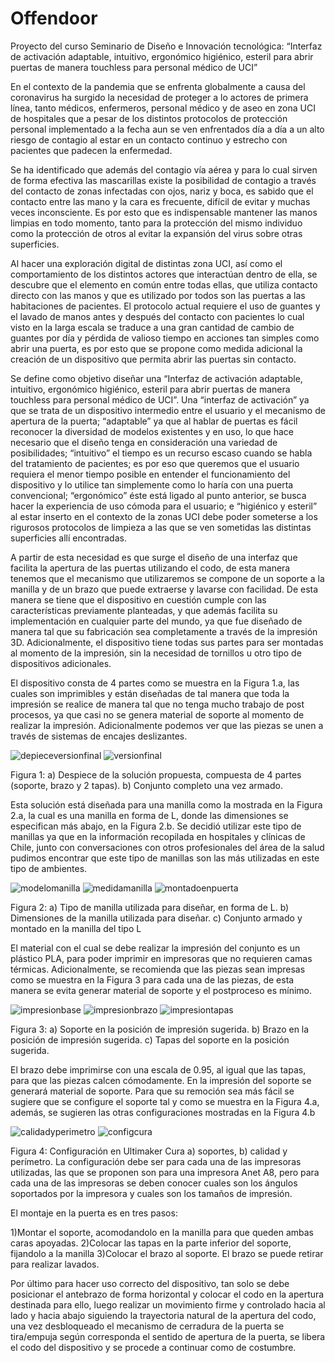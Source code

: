 # Offendoor
Proyecto del curso Seminario de Diseño e Innovación tecnológica: “Interfaz de activación adaptable, intuitivo, ergonómico higiénico, esteril para abrir puertas de manera touchless para personal médico de UCI”

En el contexto de la pandemia que se enfrenta globalmente a causa del coronavirus ha surgido la necesidad de proteger a lo actores de primera línea, tanto médicos, enfermeros, personal médico y de aseo en zona UCI de hospitales que a pesar de los distintos protocolos de protección personal implementado a la fecha aun se ven enfrentados día a día a un alto riesgo de contagio al estar en un contacto continuo y estrecho con pacientes que padecen la enfermedad.

Se ha identificado que además del contagio vía aérea y para lo cual sirven de forma efectiva las mascarillas existe la posibilidad de contagio a través del contacto de zonas infectadas con ojos, nariz y boca, es sabido que el contacto entre las mano y la cara es frecuente, difícil de evitar y muchas veces inconsciente. Es por esto que es indispensable mantener las manos limpias en todo momento, tanto para la protección del mismo individuo como la protección de otros al evitar la expansión del virus sobre otras superficies.

Al hacer una exploración digital de distintas zona UCI, así como el comportamiento de los distintos actores que interactúan dentro de ella, se descubre que el elemento en común entre todas ellas, que utiliza contacto directo con las manos y que es utilizado por todos son las puertas a las habitaciones de pacientes. El protocolo actual requiere el uso de guantes y el lavado de manos antes y después del contacto con pacientes lo cual visto en la larga escala se traduce a una gran cantidad de cambio de guantes por día y pérdida de valioso tiempo en acciones tan simples como abrir una puerta, es por esto que se propone como medida adicional la creación de un dispositivo que permita abrir las puertas sin contacto.

Se define como objetivo diseñar una “Interfaz de activación adaptable, intuitivo, ergonómico higiénico, esteril para abrir puertas de manera touchless para personal médico de UCI”. Una “interfaz de activación” ya que se trata de un dispositivo intermedio entre el usuario y el mecanismo de apertura de la puerta; “adaptable” ya que al hablar de puertas es fácil reconocer la diversidad de modelos existentes y en uso, lo que hace necesario que el diseño tenga en consideración una variedad de posibilidades; “intuitivo” el tiempo es un recurso escaso cuando se habla del tratamiento de pacientes; es por eso que queremos que el usuario requiera el menor tiempo posible en entender el funcionamiento del dispositivo y lo utilice tan simplemente como lo haría con una puerta convencional; “ergonómico” éste está ligado al punto anterior, se busca hacer la experiencia de uso cómoda para el usuario; e “higiénico y esteril” al estar inserto en el contexto de la zonas UCI debe poder someterse a los rigurosos protocolos de limpieza a las que se ven sometidas las distintas superficies allí encontradas.

A partir de esta necesidad es que surge el diseño de una interfaz que facilita la apertura de las puertas utilizando el codo, de esta manera tenemos que el mecanismo que utilizaremos se compone de un soporte a la manilla y de un brazo que puede extraerse y lavarse con facilidad. De esta manera se tiene que el dispositivo en cuestión cumple con las características previamente planteadas, y que además facilita su implementación en cualquier parte del mundo, ya que fue diseñado de manera tal que su fabricación sea completamente a través de la impresión 3D. Adicionalmente, el dispositivo tiene todas sus partes para ser montadas al momento de la impresión, sin la necesidad de tornillos u otro tipo de dispositivos adicionales. 

El dispositivo consta de 4 partes como se muestra en la Figura 1.a, las cuales son imprimibles y están diseñadas de tal manera que toda la impresión se realice de manera tal que no tenga mucho trabajo de post procesos, ya que casi no se genera material de soporte al momento de realizar la impresión. Adicionalmente podemos ver que las piezas se unen a través de sistemas de encajes deslizantes.


![depieceversionfinal](https://user-images.githubusercontent.com/69546310/89960426-008abf80-dc0d-11ea-898c-ccc5dcdee2c8.PNG)
![versionfinal](https://user-images.githubusercontent.com/69546310/89960580-6c6d2800-dc0d-11ea-82d3-f6e809f334a6.PNG)

Figura 1: a) Despiece de la solución propuesta, compuesta de 4 partes (soporte, brazo y 2 tapas). b) Conjunto completo una vez armado.

Esta solución está diseñada para una manilla como la mostrada en la Figura 2.a, la cual es una manilla en forma de L, donde las dimensiones se especifican más abajo, en la Figura 2.b. Se decidió utilizar este tipo de manillas ya que en la información recopilada en hospitales y clínicas de Chile, junto con conversaciones con otros profesionales del área de la salud pudimos encontrar que este tipo de manillas son las más utilizadas en este tipo de ambientes.

![modelomanilla](https://user-images.githubusercontent.com/69546310/89960679-ab9b7900-dc0d-11ea-9873-409c7a8bee07.PNG)
![medidamanilla](https://user-images.githubusercontent.com/69546310/89960709-bfdf7600-dc0d-11ea-805f-f4505aad9d36.PNG)
![montadoenpuerta](https://user-images.githubusercontent.com/69546310/89960724-ca9a0b00-dc0d-11ea-9b58-b693e42a1409.PNG)

Figura 2: a) Tipo de manilla utilizada para diseñar, en forma de L. b) Dimensiones de la manilla utilizada para diseñar. c) Conjunto armado y montado en la manilla del tipo L

El material con el cual se debe realizar la impresión del conjunto es un plástico PLA, para poder imprimir en impresoras que no requieren camas térmicas. Adicionalmente, se recomienda que las piezas sean impresas como se muestra en la Figura 3 para cada una de las piezas, de esta manera se evita generar material de soporte y el postproceso es mínimo.

![impresionbase](https://user-images.githubusercontent.com/69546310/89960771-ebfaf700-dc0d-11ea-8c23-ae4191fb63f7.PNG)
![impresionbrazo](https://user-images.githubusercontent.com/69546310/89960775-edc4ba80-dc0d-11ea-99b1-0b314a4d892a.PNG)
![impresiontapas](https://user-images.githubusercontent.com/69546310/89960778-ee5d5100-dc0d-11ea-8072-1d745f1e61fa.PNG)

Figura 3: a) Soporte en la posición de impresión sugerida. b) Brazo en la posición de impresión sugerida. c) Tapas del soporte en la posición sugerida.


El brazo debe imprimirse con una escala de 0.95, al igual que las tapas, para que las piezas calcen cómodamente. En la impresión del soporte se generará material de soporte. Para que su remoción sea más fácil se sugiere que se configure el soporte tal y como se muestra en la Figura 4.a, además, se sugieren las otras configuraciones mostradas en la Figura 4.b

![calidadyperimetro](https://user-images.githubusercontent.com/69546310/89960823-06cd6b80-dc0e-11ea-9841-f1fc4b9ce6c1.PNG)
![configcura](https://user-images.githubusercontent.com/69546310/89960827-07fe9880-dc0e-11ea-8b0c-1892d864df8a.PNG)

Figura 4: Configuración en Ultimaker Cura a) soportes, b) calidad y perímetro.
La configuración debe ser para cada una de las impresoras utilizadas, las que se proponen son para una impresora Anet A8, pero para cada una de las impresoras se deben conocer cuales son los ángulos soportados por la impresora y cuales son los tamaños de impresión.

El montaje en la puerta es en tres pasos:

1)Montar el soporte, acomodandolo en la manilla para que queden ambas caras apoyadas.
2)Colocar las tapas en la parte inferior del soporte, fijandolo a la manilla
3)Colocar el brazo al soporte. El brazo se puede retirar para realizar lavados.

Por último para hacer uso correcto del dispositivo, tan solo se debe posicionar el antebrazo de forma horizontal y colocar el codo en la apertura destinada para ello, luego realizar un movimiento firme y controlado hacia al lado y hacia abajo siguiendo la trayectoria natural de la apertura del codo, una vez desbloqueado el mecanismo de cerradura de la puerta se tira/empuja según corresponda el sentido de apertura de la puerta, se libera el codo del dispositivo y se procede a continuar como de costumbre.
